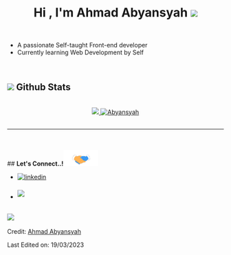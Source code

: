 <h1 align="center"><b>Hi , I'm Ahmad Abyansyah </b><img src="https://media.giphy.com/media/hvRJCLFzcasrR4ia7z/giphy.gif" width="35"></h1>

<br>

- A passionate Self-taught Front-end developer
- Currently learning Web Development by Self
<br>

## <img src="https://media.giphy.com/media/iY8CRBdQXODJSCERIr/giphy.gif" width="35"><b> Github Stats </b>

<br>
<div align="center">

<a href="https://github.com/Abyansyah/">
  <img src="https://github-readme-stats.vercel.app/api?username=Abyansyah&include_all_commits=true&count_private=true&show_icons=true&line_height=20&title_color=7A7ADB&icon_color=2234AE&text_color=D3D3D3&bg_color=0,000000,130F40" width="450"/>
  <img src="https://github-readme-stats.vercel.app/api/top-langs?username=Abyansyah&show_icons=true&locale=en&layout=compact&line_height=20&title_color=7A7ADB&icon_color=2234AE&text_color=D3D3D3&bg_color=0,000000,130F40" width="375"  alt="Abyansyah"/>

</a>
</div>

<br>

---

<br>
<br>
## <b> Let's Connect..!</b><img src="https://github.com/0xAbdulKhalid/0xAbdulKhalid/raw/main/assets/mdImages/handshake.gif" width ="80">

<br>
<div align='left'>

<ul>

<li>
<a href="https://www.linkedin.com/in/ahmad-abyansyah-136593231/" target="_blank">
<img src="https://img.shields.io/badge/linkedin:  ahmad_abyansyah-%2300acee.svg?color=405DE6&style=for-the-badge&logo=linkedin&logoColor=white" alt=linkedin style="margin-bottom: 5px;"/>
</a>
</li>

<br>

<li>
<a href="mailto:ahmadaby66@gmail.com" target="_blank">
<img src="https://img.shields.io/badge/gmail:  ahmad_abyansyah-%23EA4335.svg?style=for-the-badge&logo=gmail&logoColor=white" t=mail style="margin-bottom: 5px;" />
</a>
</li>
	
</ul>
</div>

<br>
<img src="https://user-images.githubusercontent.com/73097560/115834477-dbab4500-a447-11eb-908a-139a6edaec5c.gif">
<br>

<div align='center'>
</div>



Credit: [Ahmad Abyansyah](https://github.com/Abyansyah)

Last Edited on: 19/03/2023
